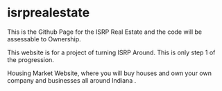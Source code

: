 # isrprealestate
This is the Github Page for the ISRP Real Estate and the code will be assessable to Ownership.

This website is for a project of turning ISRP Around. This is only step 1 of the progression.

Housing Market Website, where you will buy houses and own your own company and businesses all around Indiana .
